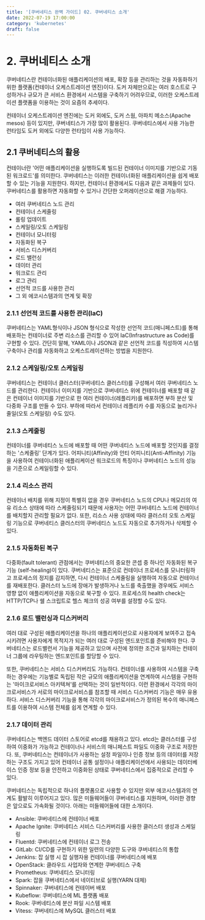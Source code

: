 ```yaml
---
title: '[쿠버네티스 완벽 가이드] 02. 쿠버네티스 소개'
date: 2022-07-19 17:00:00
category: 'kubernetes'
draft: false
---
```


# 2. 쿠버네티스 소개


쿠버네티스란 컨테이너화된 애플리케이션의 배포, 확장 등을 관리하는 것을 자동화하기 위한 플랫폼(컨테이너 오케스트레이션 엔진)이다. 도커 자체만으로는 여러 호스트로 구성하거나 규모가 큰 서비스 환경에서 시스템을 구축하기 어려우므로, 이러한 오케스트레이션 플랫폼을 이용하는 것이 요즘의 추세이다.


컨테이너 오케스트레이션 엔진에는 도커 외에도, 도커 스웜, 아파치 메소스(Apache mesos) 등이 있지만, 쿠버네티스가 가장 많이 활용된다. 쿠버네티스에서 사용 가능한 런타임도 도커 외에도 다양한 런타임이 사용 가능하다.


## 2.1 쿠버네티스의 활용


컨테이너란 '어떤 애플리케이션을 실행하도록 빌드된 컨테이너 이미지를 기반으로 기동된 워크로드'를 의미한다. 쿠버네티스는 이러한 컨테이너화된 애플리케이션을 쉽게 배포할 수 있는 기능을 지원한다. 하지만, 컨테이너 환경에서도 다음과 같은 과제들이 있다.
쿠버네티스를 활용하면 자동화할 수 있거나 간단한 오퍼레이션으로 해결 가능하다.

- 여러 쿠버네티스 노드 관리
- 컨테이너 스케줄링
- 롤링 업데이트
- 스케일링/오토 스케일링
- 컨테이너 모니터링
- 자동화된 복구
- 서비스 디스커버리
- 로드 밸런싱
- 데이터 관리
- 워크로드 관리
- 로그 관리
- 선언적 코드를 사용한 관리
- 그 외 에코시스템과의 연계 및 확장

### 2.1.1 선언적 코드를 사용한 관리(IaC)


쿠버네티스는 YAML형식이나 JSON 형식으로 작성한 선언적 코드(매니페스트)를 통해 배포하는 컨테이너로 주변 리소스를 관리할 수 있어 IaC(Infrastructure as Code)를 구현할 수 있다. 간단히 말해, YAML이나 JSON과 같은 선언적 코드를 직성하여 시스템 구축이나 관리를 자동화하고 오케스트레이션하는 방법을 지원한다.


### 2.1.2  스케일링/오토 스케일링


쿠버네티스는 컨테이너 클러스터(쿠버네티스 클러스터)를 구성해서 여러 쿠버네티스 노드를 관리한다. 컨테이너 이미지를 기반으로 쿠버네티스 위에 컨테이너를 배포할 때 같은 컨테이너 이미지를 기반으로 한 여러 컨테이너(레플리카)를 배포하면 부하 분산 및 다중화 구조를 만들 수 있다. 부하에 따라서 컨테이너 레플리카 수를 자동으로 늘리거나 줄일(오토 스케일링) 수도 있다.


### 2.1.3 스케줄링


컨테이너를 쿠버네티스 노드에 배포할 때 어떤 쿠버네티스 노드에 배포할 것인지를 결정하는 '스케줄링' 단계가 있다. 어피니티(Affinity)와 안티 어피니티(Anti-Affinity) 기능을 사용하여 컨테이너화된 애플리케이션 워크로드의 특징이나 쿠버네티스 노드의 성능을 기준으로 스케일링할 수 있다.


### 2.1.4 리소스 관리


컨테이너 배치를 위해 지정이 특별히 없을 경우 쿠버네티스 노드의 CPU나 메모리의 여유 리소스 상태에 따라 스케줄링되기 때문에 사용자는 어떤 쿠버네티스 노드에 컨테이너를 배치할지 관리할 필요가 없다. 또한, 리소스 사용 상태에 따라 클러스터 오토 스케일링 기능으로 쿠버네티스 클러스터의 쿠버네티스 노드도 자동으로 추가하거나 삭제할 수 있다.


### 2.1.5 자동화된 복구


다중화(fault tolerant) 관점에서는 쿠버네티스의 중요한 콘셉 중 하나인 자동화된 복구 기능 (self-healing)이 있다. 쿠버네티스는 표준으로 컨테이너 프로세스를 모니터링하고 프로세스의 정지를 감지하면, 다시 컨테이너 스케줄링을 실행하여 자동으로 컨테이너를 재배포한다. 클러스터 노드에 장애가 발생하거나 노드를 축출했을 경우에도 서비스 영향 없이 애플리케이션을 자동으로 북구할 수 있다. 프로세스의 health check는 HTTP/TCP나 쉘 스크립트로 헬스 체크의 성공 여부를 설정할 수도 있다.


### 2.1.6 로드 밸런싱과 디스커버리


여러 대로 구성된 애플리케이션을 하나의 애플리케이션으로 사용자에게 보여주고 접속시키려면 사용자에게 목적지가 되는 여러 대로 구성된 엔드포인트를 준비해야 한다. 쿠버네티스는 로드밸런서 기능을 제공하고 있으며 사전에 정의한 조건과 일치하는 컨테이너 그룹에 라우팅하는 엔드포인트를 할당할 수 있다.


또한, 쿠버네티스는 서비스 디스커버리도 가능하다. 컨테이너를 사용하여 시스템을 구축하는 경우에는 기능별로 독립된 작은 규모의 애플리케이션을 연계하여 시스템을 구현하는 '마이크로서비스 아키텍쳐'를 선택하는 것이 일반적이다. 이런 환경에서 각각의 마이크로서비스가 서로의 마이크로서비스를 참조할 때 서비스 디스커버리 기능은 매우 유용하다. 서비스 디스커버리 기능을 통해 각각의 마이크로서비스가 정의된 복수의 매니페스트를 이용하여 시스템 전체를 쉽게 연계할 수 있다.


### 2.1.7 데이터 관리


쿠버네티스는 백엔드 데이터 스토어로 etcd를 채용하고 있다. etcd는 클러스터를 구성하여 이중화가 가능하고 컨테이너나 서비스의 매니페스트 파일도 이중화 구조로 저장한다. 또, 쿠버네티스는 컨테이너가 사용하는 설정 파일이나 인증 정보 등의 데이터를 저장하는 구조도 가지고 있어 컨테이너 공통 설정이나 애플리케이션에서 사용되는 데이터베이스 인증 정보 등을 안전하고 이중화된 상태로 쿠버네티스에서 집중적으로 관리할 수 있다.


쿠버네티스는 독립적으로 하나의 플랫폼으로 사용할 수 있지만 외부 에코시스템과의 연계도 활발히 이루어지고 있다. 많은 미들웨어들이 쿠버네티스를 지원하며, 이러한 경향은 앞으로도 가속화될 것이다. 아래는 미들웨어들에 대한 소개이다.


- Ansible: 쿠버네티스에 컨테이너 배포
- Apache Ignite: 쿠버네티스 서비스 디스커버리를 사용한 클러스터 생성과 스케일링
- Fluentd: 쿠버네티스에 컨테이너 로그 전송
- GitLab: CI/CD를 구현하기 위한 일련의 다양한 도구와 쿠버네티스의 통합
- Jenkins: 잡 실행 시 잡 실행자용 컨테이너를 쿠버네티스에 배포
- OpenStack: 클라우드 사업자와 연계한 쿠버네티스 구축
- Prometheus: 쿠버네티스 모니터링
- Spark: 잡을 쿠버네티스에서 네이티브로 실행(YARN 대체)
- Spinnaker: 쿠버네티스에 컨테이버 배포
- Kubeflow: 쿠버네티스에 ML 플랫폼 배포
- Rook: 쿠버네티스에 분산 파일 시스템 배포
- Vitess: 쿠버네티스에 MySQL 클러스터 배포

